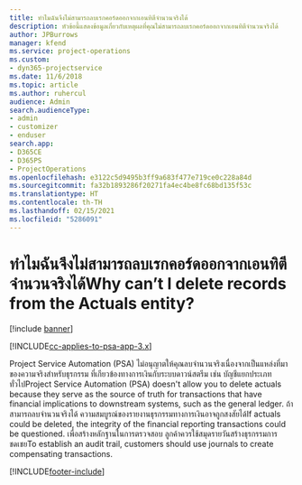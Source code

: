 ```yaml
---
title: ทำไมฉันจึงไม่สามารถลบเรกคอร์ดออกจากเอนทิตีจำนวนจริงได้
description: หัวข้อนี้แสดงข้อมูลเกี่ยวกับเหตุผลที่คุณไม่สามารถลบเรกคอร์ดออกจากเอนทิตีจำนวนจริงได้
author: JPBurrows
manager: kfend
ms.service: project-operations
ms.custom:
- dyn365-projectservice
ms.date: 11/6/2018
ms.topic: article
ms.author: ruhercul
audience: Admin
search.audienceType:
- admin
- customizer
- enduser
search.app:
- D365CE
- D365PS
- ProjectOperations
ms.openlocfilehash: e3122c5d9495b3ff9a683f477e719ce0c228a84d
ms.sourcegitcommit: fa32b1893286f20271fa4ec4be8fc68bd135f53c
ms.translationtype: HT
ms.contentlocale: th-TH
ms.lasthandoff: 02/15/2021
ms.locfileid: "5286091"
---
```

# <a name="why-cant-i-delete-records-from-the-actuals-entity"></a><span data-ttu-id="22d81-103">ทำไมฉันจึงไม่สามารถลบเรกคอร์ดออกจากเอนทิตีจำนวนจริงได้</span><span class="sxs-lookup"><span data-stu-id="22d81-103">Why can’t I delete records from the Actuals entity?</span></span>

[!include [banner](../includes/psa-now-project-operations.md)]

[!INCLUDE[cc-applies-to-psa-app-3.x](../includes/cc-applies-to-psa-app-3x.md)]

<span data-ttu-id="22d81-104">Project Service Automation (PSA) ไม่อนุญาตให้คุณลบจำนวนจริงเนื่องจากเป็นแหล่งที่มาของความจริงสำหรับธุรกรรม ที่เกียวข้องทางการเงินกับระบบดาวน์สตรีม เช่น บัญชีแยกประเภททั่วไป</span><span class="sxs-lookup"><span data-stu-id="22d81-104">Project Service Automation (PSA) doesn't allow you to delete actuals because they serve as the source of truth for transactions that have financial implications to downstream systems, such as the general ledger.</span></span> <span data-ttu-id="22d81-105">ถ้าสามารถลบจำนวนจริงได้ ความสมบูรณ์ของรายงานธุรกรรมทางการเงินอาจถูกสงสัยได้</span><span class="sxs-lookup"><span data-stu-id="22d81-105">If actuals could be deleted, the integrity of the financial reporting transactions could be questioned.</span></span> <span data-ttu-id="22d81-106">เพื่อสร้างหลักฐานในการตรวจสอบ ลูกค้าควรใช้สมุดรายวันสร้างธุรกรรมการชดเชย</span><span class="sxs-lookup"><span data-stu-id="22d81-106">To establish an audit trail, customers should use journals to create compensating transactions.</span></span>



[!INCLUDE[footer-include](../includes/footer-banner.md)]